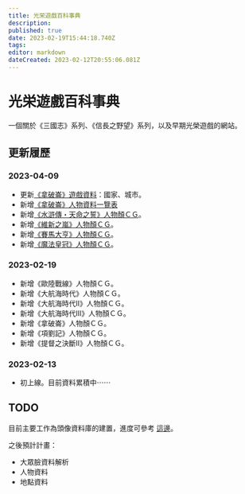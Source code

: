 ```yaml
---
title: 光栄遊戲百科事典
description: 
published: true
date: 2023-02-19T15:44:18.740Z
tags: 
editor: markdown
dateCreated: 2023-02-12T20:55:06.081Z
---
```


# 光栄遊戲百科事典

一個關於《三國志》系列、《信長之野望》系列，以及早期光榮遊戲的網站。

## 更新履歷

### 2023-04-09

- 更新[《拿破崙》遊戲資料](/遊戲/拿破崙.md)：國家、城市。
- 新增[《拿破崙》人物資料一覽表](/遊戲/拿破崙/人物資料.md)
- 新增[《水滸傳・天命之誓》人物顏ＣＧ](/遊戲/水滸傳・天命之誓/人物顏)。
- 新增[《維新之嵐》人物顏ＣＧ](/遊戲/維新之嵐/人物顏)。
- 新增[《賽馬大亨》人物顏ＣＧ](/遊戲/賽馬大亨/人物顏)。
- 新增[《魔法皇冠》人物顏ＣＧ](/遊戲/魔法皇冠/人物顏)。

### 2023-02-19

- 新增《歐陸戰線》人物顏ＣＧ。
- 新增《大航海時代》人物顏ＣＧ。
- 新增《大航海時代II》人物顏ＣＧ。
- 新增《大航海時代III》人物顏ＣＧ。
- 新增《拿破崙》人物顏ＣＧ。
- 新增《項劉記》人物顏ＣＧ。
- 新增《提督之決斷II》人物顏ＣＧ。

### 2023-02-13

- 初上線。目前資料累積中⋯⋯

## TODO

目前主要工作為頭像資料庫的建置，進度可參考 [這邊](用語/顏)。

之後預計計畫：

- 大眾臉資料解析
- 人物資料
- 地點資料
